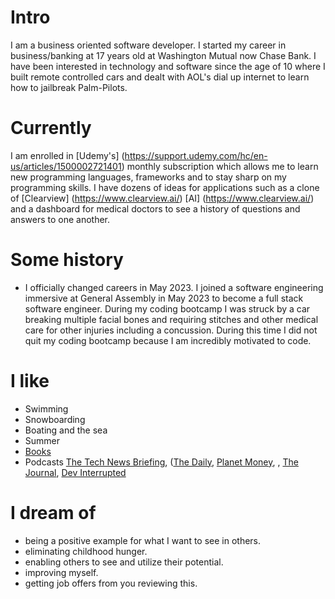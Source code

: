 
# Intro

I am a business oriented software developer. I started my career in business/banking at 17 years old at Washington Mutual now Chase Bank. I have been interested in technology and software since the age of 10 where I built remote controlled cars and dealt with AOL's dial up internet to learn how to jailbreak Palm-Pilots.

# Currently

I am enrolled in [Udemy's] (https://support.udemy.com/hc/en-us/articles/1500002721401) monthly subscription which allows me to learn new programming languages, frameworks and to stay sharp on my programming skills. I have dozens of ideas for applications such as a clone of [Clearview] (https://www.clearview.ai/) [AI] (https://www.clearview.ai/) and a dashboard for medical doctors to see a history of questions and answers to one another.


# Some history

- I officially changed careers in May 2023. I joined a software engineering immersive at General Assembly in May 2023 to become a full stack software engineer. During my coding bootcamp I was struck by a car breaking multiple facial bones and requiring stitches and other medical care for other injuries including a concussion. During this time I did not quit my coding bootcamp because I am incredibly motivated to code. 

# I like

- Swimming
- Snowboarding
- Boating and the sea
- Summer
- [Books](https://www.amazon.com/Power-Now-Guide-Spiritual-Enlightenment/dp/1577314808)
- Podcasts [The Tech News Briefing](https://www.wsj.com/podcasts/tech-news-briefing?mod=podcasts_tile), ([The Daily](https://www.nytimes.com/column/the-daily), [Planet Money](https://www.npr.org/sections/money/), , [The Journal](https://www.wsj.com/podcasts/the-journal), [Dev Interrupted](https://podcasts.apple.com/ca/podcast/dev-interrupted/id1537003676)


# I dream of

- being a positive example for what I want to see in others.
- eliminating childhood hunger.
- enabling others to see and utilize their potential.
- improving myself.
- getting job offers from you reviewing this.
